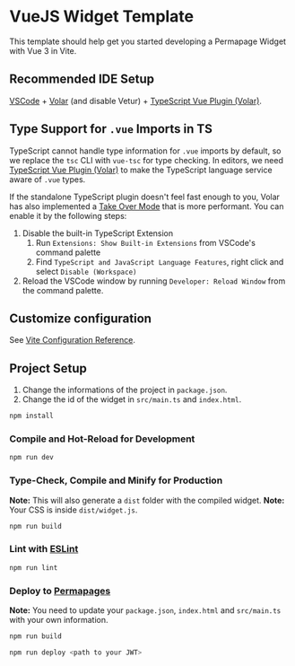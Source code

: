# VueJS Widget Template

This template should help get you started developing a Permapage Widget with Vue 3 in Vite.

## Recommended IDE Setup

[VSCode](https://code.visualstudio.com/) + [Volar](https://marketplace.visualstudio.com/items?itemName=Vue.volar) (and disable Vetur) + [TypeScript Vue Plugin (Volar)](https://marketplace.visualstudio.com/items?itemName=Vue.vscode-typescript-vue-plugin).

## Type Support for `.vue` Imports in TS

TypeScript cannot handle type information for `.vue` imports by default, so we replace the `tsc` CLI with `vue-tsc` for type checking. In editors, we need [TypeScript Vue Plugin (Volar)](https://marketplace.visualstudio.com/items?itemName=Vue.vscode-typescript-vue-plugin) to make the TypeScript language service aware of `.vue` types.

If the standalone TypeScript plugin doesn't feel fast enough to you, Volar has also implemented a [Take Over Mode](https://github.com/johnsoncodehk/volar/discussions/471#discussioncomment-1361669) that is more performant. You can enable it by the following steps:

1. Disable the built-in TypeScript Extension
    1) Run `Extensions: Show Built-in Extensions` from VSCode's command palette
    2) Find `TypeScript and JavaScript Language Features`, right click and select `Disable (Workspace)`
2. Reload the VSCode window by running `Developer: Reload Window` from the command palette.

## Customize configuration

See [Vite Configuration Reference](https://vitejs.dev/config/).

## Project Setup

1. Change the informations of the project in `package.json`.
2. Change the id of the widget in `src/main.ts` and `index.html`.

```sh
npm install
```

### Compile and Hot-Reload for Development

```sh
npm run dev
```

### Type-Check, Compile and Minify for Production

**Note:** This will also generate a `dist` folder with the compiled widget.
**Note:** Your CSS is inside `dist/widget.js`.

```sh
npm run build
```

### Lint with [ESLint](https://eslint.org/)

```sh
npm run lint
```

### Deploy to [Permapages](https://pages.arweave.dev/)

**Note:** You need to update your `package.json`, `index.html` and `src/main.ts` with your own information.

```sh
npm run build
```

```sh
npm run deploy <path to your JWT>
```

